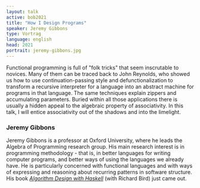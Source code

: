 ```yaml
---
layout: talk
active: bob2021
title: "How I Design Programs"
speaker: Jeremy Gibbons
type: Vortrag
language: english
head: 2021
portrait: jeremy-gibbons.jpg
---
```


Functional programming is full of "folk tricks" that seem inscrutable
to novices.  Many of them can be traced back to John Reynolds, who
showed us how to use continuation-passing style and
defunctionalization to transform a recursive interpreter for a
language into an abstract machine for programs in that language. The
same techniques explain zippers and accumulating parameters.  Buried
within all those applications there is usually a hidden appeal to the
algebraic property of associativity. In this talk, I will entice
associativity out of the shadows and into the limelight.

### Jeremy Gibbons

Jeremy Gibbons is a professor at Oxford University, where he leads the
Algebra of Programming research group.  His main research interest is
in programming methodology - that is, in better languages for writing
computer programs, and better ways of using the languages we already
have. He is particularly concerned with functional languages and with
ways of expressing and reasoning about recurring patterns in software
structure.  His book [*Algorithm Design with Haskell*](https://www.cambridge.org/core/books/algorithm-design-with-haskell/824BE0319E3762CE8BA5B1D91EEA3F52)
(with Richard Bird) just came out.
